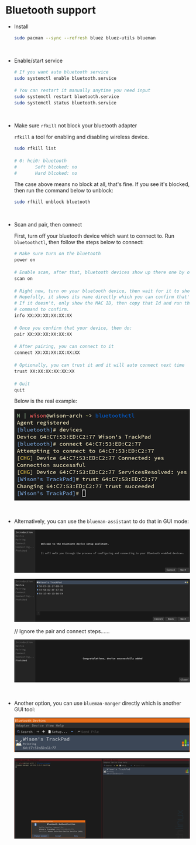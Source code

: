 # Bluetooth support

- Install

    ```bash
    sudo pacman --sync --refresh bluez bluez-utils blueman
    ```

</br>

- Enable/start service

    ```bash
    # If you want auto bluetooth service
    sudo systemctl enable bluetooth.service

    # You can restart it manually anytime you need input
    sudo systemctl restart bluetooth.service
    sudo systemctl status bluetooth.service
    ```

</br>

- Make sure `rfkill` not block your bluetooth adapter

    `rfkill` a tool for enabling and disabling wireless device.

    ```bash
    sudo rfkill list

    # 0: hci0: bluetooth
    #       Soft blcoked: no
    #       Hard blcoked: no
    ```

    The case above means no block at all, that's fine. If you see it's blocked, then run the
    command below to unblock:

    ```bash
    sudo rfkill unblock bluetooth
    ````

</br>

- Scan and pair, then connect

    First, turn off your bluetooth device which want to connect to. Run `bluetoothctl`,
    then follow the steps below to connect:

    ```bash
    # Make sure turn on the bluetooth
    power on

    # Enable scan, after that, bluetooth devices show up there one by one
    scan on

    # Right now, turn on your bluetooth device, then wait for it to show up.
    # Hopefully, it shows its name directly which you can confirm that's your device.
    # If it doesn't, only show the MAC ID, then copy that Id and run the
    # command to confirm.
    info XX:XX:XX:XX:XX:XX

    # Once you confirm that your device, then do:
    pair XX:XX:XX:XX:XX:XX

    # After pairing, you can connect to it
    connect XX:XX:XX:XX:XX:XX

    # Optionally, you can trust it and it will auto connect next time
    trust XX:XX:XX:XX:XX:XX

    # Quit
    quit
    ```

    Below is the real example:

    ![bluetoothctl.png](./images/bluetoothctl.png)

</br>


- Alternatively, you can use the `blueman-assistant` to do that in GUI mode:

    ![blueman-assistant-1.png](./images/blueman-assistant-1.png)

    ![blueman-assistant-2.png](./images/blueman-assistant-2.png)

    // Ignore the pair and connect steps......

    ![blueman-assistant-3.png](./images/blueman-assistant-3.png)

</br>

- Another option, you can use `blueman-manger` directly which is another GUI tool:

    ![blueman-manager-1.png](./images/blueman-manager-1.png)

    ![blueman-manager-2.png](./images/blueman-manager-2.png)
